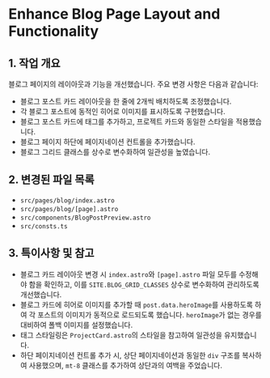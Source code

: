 # Enhance Blog Page Layout and Functionality

## 1. 작업 개요

블로그 페이지의 레이아웃과 기능을 개선했습니다. 주요 변경 사항은 다음과 같습니다:

- 블로그 포스트 카드 레이아웃을 한 줄에 2개씩 배치하도록 조정했습니다.
- 각 블로그 포스트에 동적인 히어로 이미지를 표시하도록 구현했습니다.
- 블로그 포스트 카드에 태그를 추가하고, 프로젝트 카드와 동일한 스타일을 적용했습니다.
- 블로그 페이지 하단에 페이지네이션 컨트롤을 추가했습니다.
- 블로그 그리드 클래스를 상수로 변수화하여 일관성을 높였습니다.

## 2. 변경된 파일 목록

- `src/pages/blog/index.astro`
- `src/pages/blog/[page].astro`
- `src/components/BlogPostPreview.astro`
- `src/consts.ts`

## 3. 특이사항 및 참고

- 블로그 카드 레이아웃 변경 시 `index.astro`와 `[page].astro` 파일 모두를 수정해야 함을 확인하고, 이를 `SITE.BLOG_GRID_CLASSES` 상수로 변수화하여 관리하도록 개선했습니다.
- 블로그 카드에 히어로 이미지를 추가할 때 `post.data.heroImage`를 사용하도록 하여 각 포스트의 이미지가 동적으로 로드되도록 했습니다. `heroImage`가 없는 경우를 대비하여 폴백 이미지를 설정했습니다.
- 태그 스타일링은 `ProjectCard.astro`의 스타일을 참고하여 일관성을 유지했습니다.
- 하단 페이지네이션 컨트롤 추가 시, 상단 페이지네이션과 동일한 `div` 구조를 복사하여 사용했으며, `mt-8` 클래스를 추가하여 상단과의 여백을 주었습니다.
